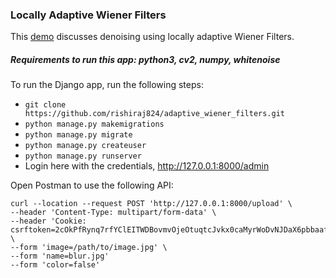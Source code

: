 ### Locally Adaptive Wiener Filters

This [demo](https://github.com/rishiraj824/adaptive_wiener_filters/blob/master/demo/WienerFilters.ipynb) discusses
denoising using locally adaptive Wiener Filters.

##### Requirements to run this app: python3, cv2, numpy, whitenoise

To run the Django app, run the following steps:

- `git clone https://github.com/rishiraj824/adaptive_wiener_filters.git`
- `python manage.py makemigrations`
-  `python manage.py migrate`
- `python manage.py createuser`
- `python manage.py runserver`
- Login here with the credentials, http://127.0.0.1:8000/admin

Open Postman to use the following API:

```
curl --location --request POST 'http://127.0.0.1:8000/upload' \
--header 'Content-Type: multipart/form-data' \
--header 'Cookie: csrftoken=2cOkPfRynq7rfYClEITWDBovmvOjeOtuqtcJvkx0caMyrWoDvNJDaX6pbbaafclo' \
--form 'image=/path/to/image.jpg' \
--form 'name=blur.jpg'
--form 'color=false'
```